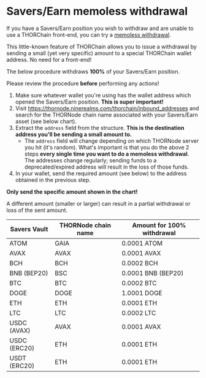 # Savers/Earn memoless withdrawal

If you have a Savers/Earn position you wish to withdraw and are unable to use a
THORChain front-end, you can try a [memoless withdrawal].

This little-known feature of THORChain allows you to issue a withdrawal by
sending a small (yet very specific) amount to a special THORChain wallet
address.  No need for a front-end!

<div class="warning">
The below procedure withdraws <strong>100%</strong> of your Savers/Earn position.
<p></p>
Please review the procedure <strong>before</strong> performing any actions!
</div>

1. Make sure whatever wallet you're using has the wallet address which opened the Savers/Earn position.  **This is super important!**
1. Visit <https://thornode.ninerealms.com/thorchain/inbound_addresses> and search for the THORNode chain name associated with your Savers/Earn asset (see below chart).
1. Extract the `address` field from the structure.  **This is the destination address you'll be sending a small amount to.**
   - The `address` field will change depending on which THORNode server you hit (it's random).  What's important is that you do the above 2 steps **every single time you want to do a memoless withdrawal**.  The addresses change regularly; sending funds to a deprecated/expired address will result in the loss of those funds.
1. In your wallet, send the required amount (see below) to the address obtained in the previous step.

<div class="warning">
<strong>Only send the specific amount shown in the chart!</strong>
<p></p>
A different amount (smaller or larger) can result in a partial withdrawal
or loss of the sent amount.
</div>

| Savers Vault | THORNode chain name | Amount for 100% withdrawal |
| ------------ | ------------------- | -------------------------- |
| ATOM         | GAIA                | 0.0001 ATOM                |
| AVAX         | AVAX                | 0.0001 AVAX                |
| BCH          | BCH                 | 0.0002 BCH                 |
| BNB (BEP20)  | BSC                 | 0.0001 BNB (BEP20)         |
| BTC          | BTC                 | 0.0002 BTC                 |
| DOGE         | DOGE                | 1.0001 DOGE                |
| ETH          | ETH                 | 0.0001 ETH                 |
| LTC          | LTC                 | 0.0002 LTC                 |
| USDC (AVAX)  | AVAX                | 0.0001 AVAX                |
| USDC (ERC20) | ETH                 | 0.0001 ETH                 |
| USDT (ERC20) | ETH                 | 0.0001 ETH                 |

[memoless withdrawal]: https://dev.thorchain.org/saving-guide/quickstart-guide.html#basic-mechanics
